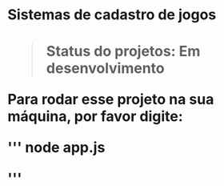 <h1>Sistemas de cadastro de jogos<h1>

> Status do projetos: Em desenvolvimento

Para rodar esse projeto na sua máquina, por favor digite:

'''
node app.js

'''
